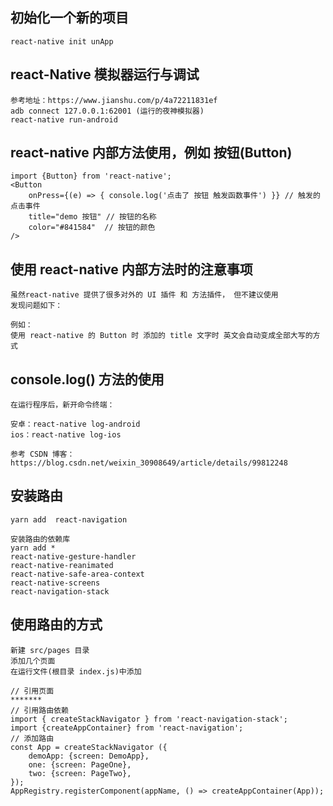 ## 初始化一个新的项目
    
    react-native init unApp
    
## react-Native 模拟器运行与调试

    参考地址：https://www.jianshu.com/p/4a72211831ef
    adb connect 127.0.0.1:62001 (运行的夜神模拟器)
    react-native run-android
 
    
## react-native 内部方法使用，例如 按钮(Button)  
    
    import {Button} from 'react-native';  
    <Button
        onPress={(e) => { console.log('点击了 按钮 触发函数事件') }} // 触发的点击事件
        title="demo 按钮" // 按钮的名称
        color="#841584"  // 按钮的颜色
    />
    
## 使用 react-native 内部方法时的注意事项
    
    虽然react-native 提供了很多对外的 UI 插件 和 方法插件， 但不建议使用
    发现问题如下：
    
    例如：
    使用 react-native 的 Button 时 添加的 title 文字时 英文会自动变成全部大写的方式
    
## console.log() 方法的使用

    在运行程序后，新开命令终端：
    
    安卓：react-native log-android
    ios：react-native log-ios
    
    参考 CSDN 博客： https://blog.csdn.net/weixin_30908649/article/details/99812248
   
## 安装路由

    yarn add  react-navigation
    
    安装路由的依赖库
    yarn add *
    react-native-gesture-handler 
    react-native-reanimated 
    react-native-safe-area-context 
    react-native-screens 
    react-navigation-stack
    
## 使用路由的方式
    
    新建 src/pages 目录
    添加几个页面
    在运行文件(根目录 index.js)中添加
    
    // 引用页面
    *******
    // 引用路由依赖
    import { createStackNavigator } from 'react-navigation-stack';
    import {createAppContainer} from 'react-navigation';
    // 添加路由
    const App = createStackNavigator ({
        demoApp: {screen: DemoApp},
        one: {screen: PageOne},
        two: {screen: PageTwo},
    });
    AppRegistry.registerComponent(appName, () => createAppContainer(App));
